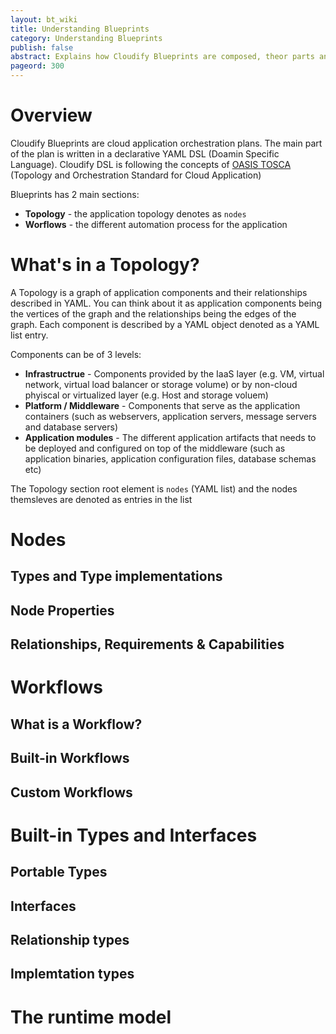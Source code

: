 ```yaml
---
layout: bt_wiki
title: Understanding Blueprints
category: Understanding Blueprints
publish: false
abstract: Explains how Cloudify Blueprints are composed, theor parts and their syntax
pageord: 300
--- 
```


# Overview
Cloudify Blueprints are cloud application orchestration plans. The main part of the plan is written in a declarative YAML DSL (Doamin Specific Language). Cloudify DSL is following the concepts of [OASIS TOSCA](http://www.oasis-open.org/committees/tc_home.php?wg_abbrev=tosca) (Topology and Orchestration Standard for Cloud Application)

Blueprints has 2 main sections:
* **Topology** - the application topology denotes as `nodes`
* **Worflows** - the different automation process for the application 


# What's in a Topology?
A Topology is a graph of application components and their relationships described in YAML. You can think about it as application components being the vertices of the graph and the relationships being the edges of the graph. Each component is described by a YAML object denoted as a YAML list entry. 

Components can be of 3 levels:
* **Infrastructrue** - Components provided by the IaaS layer (e.g. VM, virtual network, virtual load balancer or storage volume) or by non-cloud phyiscal or virtualized layer (e.g. Host and storage voluem)
* **Platform / Middleware** - Components that serve as the application containers (such as webservers, application servers, message servers and database servers)
* **Application modules** - The different application artifacts that needs to be deployed and configured on top of the middleware (such as application binaries, application configuration files, database schemas etc) 


The Topology section root element is `nodes` (YAML list) and the nodes themsleves are denoted as entries in the list
# Nodes

## Types and Type implementations

## Node Properties

## Relationships, Requirements & Capabilities

# Workflows

## What is a Workflow?


## Built-in Workflows


## Custom Workflows


# Built-in Types and Interfaces
## Portable Types
## Interfaces
## Relationship types
## Implemtation types

# The runtime model
